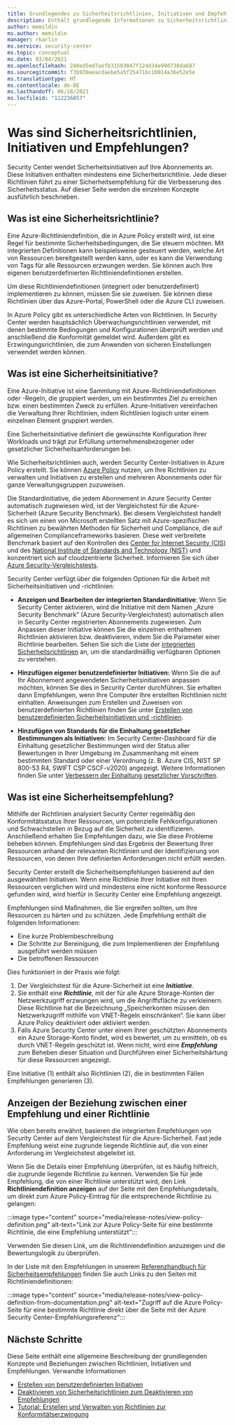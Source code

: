 ```yaml
---
title: Grundlegendes zu Sicherheitsrichtlinien, Initiativen und Empfehlungen in Azure Security Center
description: Enthält grundlegende Informationen zu Sicherheitsrichtlinien, Initiativen und Empfehlungen in Azure Security Center.
author: memildin
ms.author: memildin
manager: rkarlin
ms.service: security-center
ms.topic: conceptual
ms.date: 03/04/2021
ms.openlocfilehash: 240ed5ed7aefb31503047f124d34e99d738da687
ms.sourcegitcommit: f3b930eeacdaebe5a5f25471bc10014a36e52e5e
ms.translationtype: HT
ms.contentlocale: de-DE
ms.lasthandoff: 06/16/2021
ms.locfileid: "112236857"
---
```

# <a name="what-are-security-policies-initiatives-and-recommendations"></a>Was sind Sicherheitsrichtlinien, Initiativen und Empfehlungen?

Security Center wendet Sicherheitsinitiativen auf Ihre Abonnements an. Diese Initiativen enthalten mindestens eine Sicherheitsrichtlinie. Jede dieser Richtlinien führt zu einer Sicherheitsempfehlung für die Verbesserung des Sicherheitsstatus. Auf dieser Seite werden die einzelnen Konzepte ausführlich beschrieben.


## <a name="what-is-a-security-policy"></a>Was ist eine Sicherheitsrichtlinie?

Eine Azure-Richtliniendefinition, die in Azure Policy erstellt wird, ist eine Regel für bestimmte Sicherheitsbedingungen, die Sie steuern möchten. Mit integrierten Definitionen kann beispielsweise gesteuert werden, welche Art von Ressourcen bereitgestellt werden kann, oder es kann die Verwendung von Tags für alle Ressourcen erzwungen werden. Sie können auch Ihre eigenen benutzerdefinierten Richtliniendefinitionen erstellen.

Um diese Richtliniendefinitionen (integriert oder benutzerdefiniert) implementieren zu können, müssen Sie sie zuweisen. Sie können diese Richtlinien über das Azure-Portal, PowerShell oder die Azure CLI zuweisen.

In Azure Policy gibt es unterschiedliche Arten von Richtlinien. In Security Center werden hauptsächlich Überwachungsrichtlinien verwendet, mit denen bestimmte Bedingungen und Konfigurationen überprüft werden und anschließend die Konformität gemeldet wird. Außerdem gibt es Erzwingungsrichtlinien, die zum Anwenden von sicheren Einstellungen verwendet werden können.

## <a name="what-is-a-security-initiative"></a>Was ist eine Sicherheitsinitiative?

Eine Azure-Initiative ist eine Sammlung mit Azure-Richtliniendefinitionen oder -Regeln, die gruppiert werden, um ein bestimmtes Ziel zu erreichen bzw. einen bestimmten Zweck zu erfüllen. Azure-Initiativen vereinfachen die Verwaltung Ihrer Richtlinien, indem Richtlinien logisch unter einem einzelnen Element gruppiert werden.

Eine Sicherheitsinitiative definiert die gewünschte Konfiguration Ihrer Workloads und trägt zur Erfüllung unternehmensbezogener oder gesetzlicher Sicherheitsanforderungen bei.

Wie Sicherheitsrichtlinien auch, werden Security Center-Initiativen in Azure Policy erstellt. Sie können [Azure Policy](../governance/policy/overview.md) nutzen, um Ihre Richtlinien zu verwalten und Initiativen zu erstellen und mehreren Abonnements oder für ganze Verwaltungsgruppen zuzuweisen.

Die Standardinitiative, die jedem Abonnement in Azure Security Center automatisch zugewiesen wird, ist der Vergleichstest für die Azure-Sicherheit (Azure Security Benchmark). Bei diesem Vergleichstest handelt es sich um einen von Microsoft erstellten Satz mit Azure-spezifischen Richtlinien zu bewährten Methoden für Sicherheit und Compliance, die auf allgemeinen Complianceframeworks basieren. Diese weit verbreitete Benchmark basiert auf den Kontrollen des [Center for Internet Security (CIS)](https://www.cisecurity.org/benchmark/azure/) und des [National Institute of Standards and Technology (NIST)](https://www.nist.gov/) und konzentriert sich auf cloudzentrierte Sicherheit. Informieren Sie sich über [Azure Security-Vergleichstests](/security/benchmark/azure/introduction).

Security Center verfügt über die folgenden Optionen für die Arbeit mit Sicherheitsinitiativen und -richtlinien:

- **Anzeigen und Bearbeiten der integrierten Standardinitiative**: Wenn Sie Security Center aktivieren, wird die Initiative mit dem Namen „Azure Security Benchmark“ (Azure Security-Vergleichstest) automatisch allen in Security Center registrierten Abonnements zugewiesen. Zum Anpassen dieser Initiative können Sie die einzelnen enthaltenen Richtlinien aktivieren bzw. deaktivieren, indem Sie die Parameter einer Richtlinie bearbeiten. Sehen Sie sich die Liste der [integrierten Sicherheitsrichtlinien](./policy-reference.md) an, um die standardmäßig verfügbaren Optionen zu verstehen.

- **Hinzufügen eigener benutzerdefinierter Initiativen:** Wenn Sie die auf Ihr Abonnement angewendeten Sicherheitsinitiativen anpassen möchten, können Sie dies in Security Center durchführen. Sie erhalten dann Empfehlungen, wenn Ihre Computer Ihre erstellten Richtlinien nicht einhalten. Anweisungen zum Erstellen und Zuweisen von benutzerdefinierten Richtlinien finden Sie unter [Erstellen von benutzerdefinierten Sicherheitsinitiativen und -richtlinien](custom-security-policies.md).

- **Hinzufügen von Standards für die Einhaltung gesetzlicher Bestimmungen als Initiativen:** Im Security Center-Dashboard für die Einhaltung gesetzlicher Bestimmungen wird der Status aller Bewertungen in Ihrer Umgebung im Zusammenhang mit einem bestimmten Standard oder einer Verordnung (z. B. Azure CIS, NIST SP 800-53 R4, SWIFT CSP CSCF-v2020) angezeigt. Weitere Informationen finden Sie unter [Verbessern der Einhaltung gesetzlicher Vorschriften](security-center-compliance-dashboard.md).

## <a name="what-is-a-security-recommendation"></a>Was ist eine Sicherheitsempfehlung?

Mithilfe der Richtlinien analysiert Security Center regelmäßig den Konformitätsstatus Ihrer Ressourcen, um potenzielle Fehlkonfigurationen und Schwachstellen in Bezug auf die Sicherheit zu identifizieren. Anschließend erhalten Sie Empfehlungen dazu, wie Sie diese Probleme beheben können. Empfehlungen sind das Ergebnis der Bewertung Ihrer Ressourcen anhand der relevanten Richtlinien und der Identifizierung von Ressourcen, von denen Ihre definierten Anforderungen nicht erfüllt werden.

Security Center erstellt die Sicherheitsempfehlungen basierend auf den ausgewählten Initiativen. Wenn eine Richtlinie Ihrer Initiative mit Ihren Ressourcen verglichen wird und mindestens eine nicht konforme Ressource gefunden wird, wird hierfür in Security Center eine Empfehlung angezeigt.

Empfehlungen sind Maßnahmen, die Sie ergreifen sollten, um Ihre Ressourcen zu härten und zu schützen. Jede Empfehlung enthält die folgenden Informationen:

- Eine kurze Problembeschreibung
- Die Schritte zur Bereinigung, die zum Implementieren der Empfehlung ausgeführt werden müssen
- Die betroffenen Ressourcen

Dies funktioniert in der Praxis wie folgt:

1. Der Vergleichstest für die Azure-Sicherheit ist eine ***Initiative***.
1. Sie enthält eine ***Richtlinie***, mit der für alle Azure Storage-Konten der Netzwerkzugriff erzwungen wird, um die Angriffsfläche zu verkleinern. Diese Richtlinie hat die Bezeichnung „Speicherkonten müssen den Netzwerkzugriff mithilfe von VNET-Regeln einschränken“. Sie kann über Azure Policy deaktiviert oder aktiviert werden.
1. Falls Azure Security Center unter einem Ihrer geschützten Abonnements ein Azure Storage-Konto findet, wird es bewertet, um zu ermitteln, ob es durch VNET-Regeln geschützt ist. Wenn nicht, wird eine ***Empfehlung*** zum Beheben dieser Situation und Durchführen einer Sicherheitshärtung für diese Ressourcen angezeigt. 

Eine Initiative (1) enthält also Richtlinien (2), die in bestimmten Fällen Empfehlungen generieren (3). 

## <a name="viewing-the-relationship-between-a-recommendation-and-a-policy"></a>Anzeigen der Beziehung zwischen einer Empfehlung und einer Richtlinie

Wie oben bereits erwähnt, basieren die integrierten Empfehlungen von Security Center auf dem Vergleichstest für die Azure-Sicherheit. Fast jede Empfehlung weist eine zugrunde liegende Richtlinie auf, die von einer Anforderung im Vergleichstest abgeleitet ist.

Wenn Sie die Details einer Empfehlung überprüfen, ist es häufig hilfreich, die zugrunde liegende Richtlinie zu kennen. Verwenden Sie für jede Empfehlung, die von einer Richtlinie unterstützt wird, den Link **Richtliniendefinition anzeigen** auf der Seite mit den Empfehlungsdetails, um direkt zum Azure Policy-Eintrag für die entsprechende Richtlinie zu gelangen:

:::image type="content" source="media/release-notes/view-policy-definition.png" alt-text="Link zur Azure Policy-Seite für eine bestimmte Richtlinie, die eine Empfehlung unterstützt":::

Verwenden Sie diesen Link, um die Richtliniendefinition anzuzeigen und die Bewertungslogik zu überprüfen. 

In der Liste mit den Empfehlungen in unserem [Referenzhandbuch für Sicherheitsempfehlungen](recommendations-reference.md) finden Sie auch Links zu den Seiten mit Richtliniendefinitionen:

:::image type="content" source="media/release-notes/view-policy-definition-from-documentation.png" alt-text="Zugriff auf die Azure Policy-Seite für eine bestimmte Richtlinie direkt über die Seite mit der Azure Security Center-Empfehlungsreferenz":::


## <a name="next-steps"></a>Nächste Schritte

Diese Seite enthält eine allgemeine Beschreibung der grundlegenden Konzepte und Beziehungen zwischen Richtlinien, Initiativen und Empfehlungen. Verwandte Informationen

- [Erstellen von benutzerdefinierten Initiativen](custom-security-policies.md)
- [Deaktivieren von Sicherheitsrichtlinien zum Deaktivieren von Empfehlungen](tutorial-security-policy.md#disable-security-policies-and-disable-recommendations)
- [Tutorial: Erstellen und Verwalten von Richtlinien zur Konformitätserzwingung](../governance/policy/tutorials/create-and-manage.md)